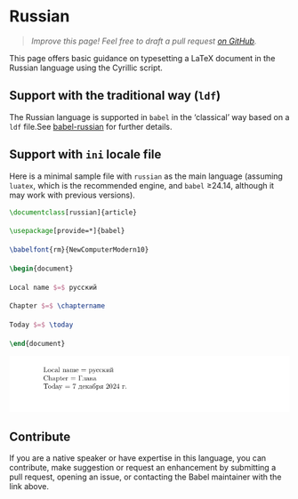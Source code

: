 # Russian

<blockquote>
  <p><em>Improve this page! Feel free to draft a pull request <a href="https://github.com/latex3/babel/tree/docs/docs">on GitHub</a>.</em></p>
</blockquote>

This page offers basic guidance on typesetting a LaTeX document in the
Russian language using the Cyrillic script.

## Support with the traditional way (`ldf`)

The Russian language is supported in `babel` in the ‘classical’ way
based on a `ldf` file.See [babel-russian](https://ctan.org/pkg/babel-russian) for further details.

## Support with `ini` locale file

Here is a minimal sample file with `russian` as the main language
(assuming `luatex`, which is the recommended engine, and `babel` ≥24.14,
although it may work with previous versions).

```tex
\documentclass[russian]{article}

\usepackage[provide=*]{babel}

\babelfont{rm}{NewComputerModern10}

\begin{document}

Local name $=$ русский

Chapter $=$ \chaptername

Today $=$ \today

\end{document}
```

![](../media/locale-russian.png)

## Contribute

If you are a native speaker or have expertise in this language, you can
contribute, make suggestion or request an enhancement by submitting a
pull request, opening an issue, or contacting the Babel maintainer with
the link above.